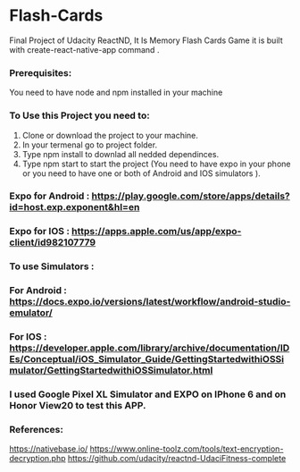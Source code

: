 # Flash-Cards
Final Project of Udacity ReactND, It Is Memory Flash Cards Game it is built with create-react-native-app command .

### Prerequisites:
You need to have node and npm installed in your machine

### To Use this Project you need to:

1. Clone or download the project to your machine.
2. In your termenal go to project folder.
3. Type npm install to downlad all nedded dependinces.
4. Type npm start to start the project (You need to have expo in your phone or you need to have one or both of Android  and IOS simulators ).

### Expo for Android : https://play.google.com/store/apps/details?id=host.exp.exponent&hl=en
### Expo for IOS : https://apps.apple.com/us/app/expo-client/id982107779

### To use Simulators : 
### For Android : https://docs.expo.io/versions/latest/workflow/android-studio-emulator/
### For IOS : https://developer.apple.com/library/archive/documentation/IDEs/Conceptual/iOS_Simulator_Guide/GettingStartedwithiOSSimulator/GettingStartedwithiOSSimulator.html

### I used Google Pixel XL Simulator and EXPO on IPhone 6 and on Honor View20 to test this APP. 

### References:
https://nativebase.io/
https://www.online-toolz.com/tools/text-encryption-decryption.php
https://github.com/udacity/reactnd-UdaciFitness-complete

